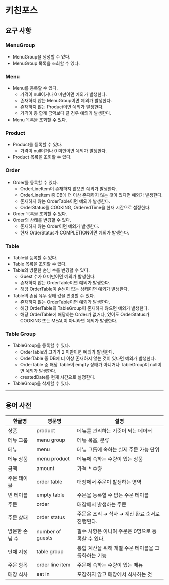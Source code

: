 # 키친포스

## 요구 사항

### MenuGroup

- MenuGroup을 생성할 수 있다.
- MenuGroup 목록을 조회할 수 있다.

### Menu

- Menu를 등록할 수 있다.
    - 가격이 null이거나 0 미만이면 예외가 발생한다.
    - 존재하지 않는 MenuGroup이면 예외가 발생한다.
    - 존재하지 않는 Product이면 예외가 발생한다.
    - 가격이 총 합계 금액보다 클 경우 예외가 발생한다.
- Menu 목록을 조회할 수 있다.

### Product

- Product를 등록할 수 있다.
    - 가격이 null이거나 0 미만이면 예외가 발생한다.
- Product 목록을 조회할 수 있다.

### Order

- Order를 등록할 수 있다.
    - OrderLineItem이 존재하지 않으면 예외가 발생한다.
    - OrderLineItem 중 DB에 더 이상 존재하지 않는 것이 있다면 예외가 발생한다.
    - 존재하지 않는 OrderTable이면 예외가 발생한다.
    - OrderStatus를 COOKING, OrderedTime을 현재 시간으로 설정한다.
- Order 목록을 조회할 수 있다.
- Order의 상태를 변경할 수 있다.
    - 존재하지 않는 Order이면 예외가 발생한다.
    - 현재 OrderStatus가 COMPLETION이면 예외가 발생한다.

### Table

- Table을 등록할 수 있다.
- Table 목록을 조회할 수 있다.
- Table의 방문한 손님 수를 변경할 수 있다.
    - Guest 수가 0 미만이면 예외가 발생한다.
    - 존재하지 않는 OrderTable이면 예외가 발생한다.
    - 해당 OrderTable이 손님이 없는 상태이면 예외가 발생한다.
- Table의 손님 유무 상태 값을 변경할 수 있다.
    - 존재하지 않는 OrderTable이면 예외가 발생한다.
    - 해당 OrderTable의 TableGroup이 존재하지 않으면 예외가 발생한다.
    - 해당 OrderTable에 해당하는 Order가 없거나, 있어도 OrderStatus가 COOKING 또는 MEAL이 아니라면 예외가 발생한다.

### Table Group

- TableGroup을 등록할 수 있다.
    - OrderTable의 크기가 2 미만이면 예외가 발생한다.
    - OrderTable 중 DB에 더 이상 존재하지 않는 것이 있다면 예외가 발생한다.
    - OrderTable 중 해당 Table이 empty 상태가 아니거나 TableGroup이 null이면 예외가 발생한다.
    - createdDate를 현재 시간으로 설정한다.
- TableGroup을 삭제할 수 있다.

---

## 용어 사전

| 한글명 | 영문명 | 설명 |
| --- | --- | --- |
| 상품 | product | 메뉴를 관리하는 기준이 되는 데이터 |
| 메뉴 그룹 | menu group | 메뉴 묶음, 분류 |
| 메뉴 | menu | 메뉴 그룹에 속하는 실제 주문 가능 단위 |
| 메뉴 상품 | menu product | 메뉴에 속하는 수량이 있는 상품 |
| 금액 | amount | 가격 * 수량 |
| 주문 테이블 | order table | 매장에서 주문이 발생하는 영역 |
| 빈 테이블 | empty table | 주문을 등록할 수 없는 주문 테이블 |
| 주문 | order | 매장에서 발생하는 주문 |
| 주문 상태 | order status | 주문은 조리 ➜ 식사 ➜ 계산 완료 순서로 진행된다. |
| 방문한 손님 수 | number of guests | 필수 사항은 아니며 주문은 0명으로 등록할 수 있다. |
| 단체 지정 | table group | 통합 계산을 위해 개별 주문 테이블을 그룹화하는 기능 |
| 주문 항목 | order line item | 주문에 속하는 수량이 있는 메뉴 |
| 매장 식사 | eat in | 포장하지 않고 매장에서 식사하는 것 |
